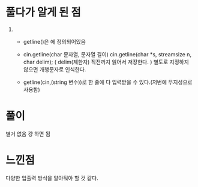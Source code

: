 # 풀다가 알게 된 점
1.
    - getline()은 <string>에 정의되어있음
    
    - cin.getline(char 문자열, 문자열 길이)
    cin.getline(char *s, streamsize n, char delim);  ( delim(제한자) 직전까지 읽어서 저장한다. ) 
    별도로 지정하지 않으면 개행문자로 인식한다. 
    
    - getline(cin,(string 변수))로 한 줄에 다 입력받을 수 있다.(저번에 무지성으로 사용함)


# 풀이
별거 없음 걍 하면 됨

# 느낀점
다양한 입출력 방식을 알아둬야 할 것 같다.

